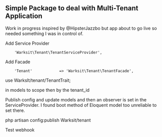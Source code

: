 ## Simple Package to deal with Multi-Tenant Application

Work in progress inspired by @HipsterJazzbo but app about to go live so needed something I was in control of.


Add Service Provider

        'Warksit\Tenant\TenantServiceProvider',

Add Facade

        'Tenant'        	=> 'Warksit\Tenant\TenantFacade',

use WarksIt/tenant/TenantTrait;

in models to scope then by the tenant_id

Publish config and update models and then an observer is set in the ServiceProvider. I found boot method of Eloquent model too unreliable to set there.

php artisan config:publish Warksit/tenant

Test webhook

